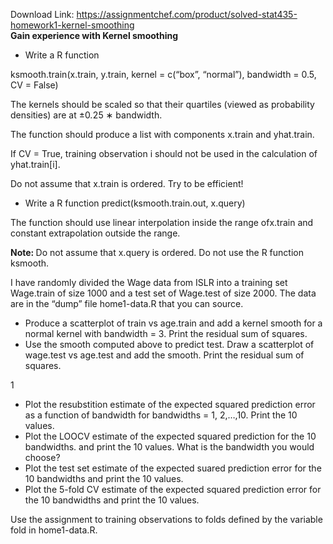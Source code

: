 Download Link: https://assignmentchef.com/product/solved-stat435-homework1-kernel-smoothing
<br>
<strong>Gain experience with Kernel smoothing</strong>

<ul>

 <li> Write a R function</li>

</ul>

ksmooth.train(x.train, y.train, kernel = c(“box”, “normal”), bandwidth = 0.5, CV = False)

The kernels should be scaled so that their quartiles (viewed as probability densities) are at ±0<em>.</em>25 ∗ bandwidth.

The function should produce a list with components x.train and yhat.train.

If CV = True, training observation i should not be used in the calculation of yhat.train[i].

Do not assume that x.train is ordered. Try to be efficient!

<ul>

 <li>Write a R function predict(ksmooth.train.out, x.query)</li>

</ul>

The function should use linear interpolation inside the range ofx.train and constant extrapolation outside the range.

<strong>Note: </strong>Do not assume that x.query is ordered. Do not use the R function ksmooth.

I have randomly divided the Wage data from ISLR into a training set Wage.train of size 1000 and a test set of Wage.test of size 2000. The data are in the “dump” file home1-data.R that you can source.

<ul>

 <li>Produce a scatterplot of train vs age.train and add a kernel smooth for a normal kernel with bandwidth = 3. Print the residual sum of squares.</li>

 <li>Use the smooth computed above to predict test. Draw a scatterplot of wage.test vs age.test and add the smooth. Print the residual sum of squares.</li>

</ul>

1

<ul>

 <li>Plot the resubstition estimate of the expected squared prediction error as a function of bandwidth for bandwidths = 1, 2,…,10. Print the 10 values.</li>

 <li>Plot the LOOCV estimate of the expected squared prediction for the 10 bandwidths. and print the 10 values. What is the bandwidth you would choose?</li>

 <li>Plot the test set estimate of the expected suared prediction error for the 10 bandwidths and print the 10 values.</li>

 <li>Plot the 5-fold CV estimate of the expected squared prediction error for the 10 bandwidths and print the 10 values.</li>

</ul>

Use the assignment to training observations to folds defined by the variable fold in home1-data.R.